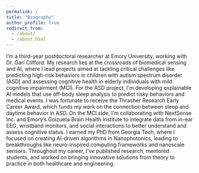 ```yaml
---
permalink: /
title: "Biography"
author_profile: true
redirect_from: 
  - /about/
  - /about.html
---
```


I’m a third-year postdoctoral researcher at Emory University, working with Dr. Gari Clifford. My research lies at the crossroads of biomedical sensing and AI, where I lead projects aimed at tackling critical challenges like predicting high-risk behaviors in children with autism spectrum disorder (ASD) and assessing cognitive health in elderly individuals with mild cognitive impairment (MCI). For the ASD project, I'm developing explainable AI models that use off-body sleep analysis to predict risky behaviors and medical events. I was fortunate to receive the Thrasher Research Early Career Award, which funds my work on the connection between sleep and daytime behavior in ASD. On the MCI side, I’m collaborating with NextSense Inc. and Emory’s Goizueta Brain Health Institute to integrate data from in-ear EEG, wristband monitors, and social interactions to better understand and assess cognitive status. I earned my PhD from Georgia Tech, where I focused on creating AI-driven algorithms in Nanophotonics, leading to breakthroughs like neuro-inspired computing frameworks and nanoscale sensors. Throughout my career, I've published research, mentored students, and worked on bringing innovative solutions from theory to practice in both healthcare and engineering.